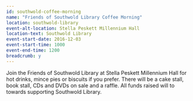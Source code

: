 ```yaml
---
id: southwold-coffee-morning
name: "Friends of Southwold Library Coffee Morning"
location: southwold-library
event-alt-location: Stella Peskett Millennium Hall
location-text: Southwold Library
event-start-date: 2016-12-03
event-start-time: 1000
event-end-time: 1200
breadcrumb: y
---
```


Join the Friends of Southwold Library at Stella Peskett Millennium Hall for hot drinks, mince pies or biscuits if you prefer. There will be a cake stall, book stall, CDs and DVDs on sale and a raffle. All funds raised will to towards supporting Southwold Library.
